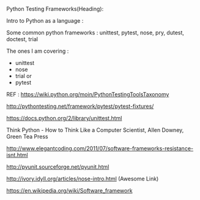 Python Testing Frameworks(Heading):

Intro to Python as a language :


Some common python frameworks :
unittest, pytest, nose, pry, dutest, doctest, trial




The ones I am covering :
+ unittest
+ nose 
+ trial or
+ pytest




REF : https://wiki.python.org/moin/PythonTestingToolsTaxonomy

http://pythontesting.net/framework/pytest/pytest-fixtures/

https://docs.python.org/2/library/unittest.html

Think Python - How to Think Like a Computer Scientist, Allen Downey, Green Tea Press

http://www.elegantcoding.com/2011/07/software-frameworks-resistance-isnt.html

http://pyunit.sourceforge.net/pyunit.html

http://ivory.idyll.org/articles/nose-intro.html (Awesome Link)

https://en.wikipedia.org/wiki/Software_framework
